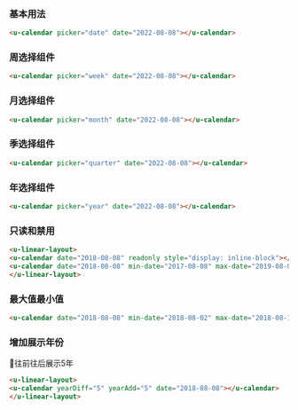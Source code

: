 ### 基本用法

``` html
<u-calendar picker="date" date="2022-08-08"></u-calendar>
```

### 周选择组件

``` html
<u-calendar picker="week" date="2022-08-08"></u-calendar>
```

### 月选择组件

``` html
<u-calendar picker="month" date="2022-08-08"></u-calendar>
```

### 季选择组件

``` html
<u-calendar picker="quarter" date="2022-08-08"></u-calendar>
```


### 年选择组件

``` html
<u-calendar picker="year" date="2022-08-08"></u-calendar>
```


### 只读和禁用
``` html
<u-linear-layout>
<u-calendar date="2018-08-08" readonly style="display: inline-block"></u-calendar>
<u-calendar date="2018-08-08" min-date="2017-08-08" max-date="2019-08-08" disabled style="display: inline-block"></u-calendar>
</u-linear-layout>
```

### 最大值最小值
``` html
<u-calendar date="2018-08-08" min-date="2018-08-02" max-date="2018-08-18"></u-calendar>
```

### 增加展示年份

往前往后展示5年

``` html
<u-linear-layout>
<u-calendar yearDiff="5" yearAdd="5" date="2018-08-08"></u-calendar>
</u-linear-layout>
```
